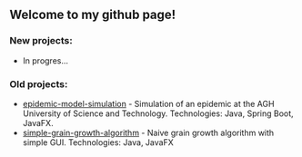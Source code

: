 ## Welcome to my github page!

### New projects:
* In progres...

### Old projects:
* [epidemic-model-simulation](https://github.com/bzieja/epidemic-model-simulation) - Simulation of an epidemic at the AGH University of Science and Technology. Technologies: Java, Spring Boot, JavaFX.
* [simple-grain-growth-algorithm](https://github.com/bzieja/simple-grain-growth-algorithm) - Naive grain growth algorithm with simple GUI. Technologies: Java, JavaFX

<!--
**bzieja/bzieja** is a ✨ _special_ ✨ repository because its `README.md` (this file) appears on your GitHub profile.

Here are some ideas to get you started:

- 🔭 I’m currently working on ...
- 🌱 I’m currently learning ...
- 👯 I’m looking to collaborate on ...
- 🤔 I’m looking for help with ...
- 💬 Ask me about ...
- 📫 How to reach me: ...
- 😄 Pronouns: ...
- ⚡ Fun fact: ...
-->
